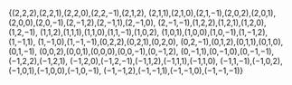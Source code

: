 {(2,2,2),(2,2,1),(2,2,0),(2,2,−1),(2,1,2),
(2,1,1),(2,1,0),(2,1,−1),(2,0,2),(2,0,1),
(2,0,0),(2,0,−1),(2,−1,2),(2,−1,1),(2,−1,0),
(2,−1,−1),(1,2,2),(1,2,1),(1,2,0),(1,2,−1),
(1,1,2),(1,1,1),(1,1,0),(1,1,−1),(1,0,2),
(1,0,1),(1,0,0),(1,0,−1),(1,−1,2),(1,−1,1),
(1,−1,0),(1,−1,−1),(0,2,2),(0,2,1),(0,2,0),
(0,2,−1),(0,1,2),(0,1,1),(0,1,0),(0,1,−1),
(0,0,2),(0,0,1),(0,0,0),(0,0,−1),(0,−1,2),
(0,−1,1),(0,−1,0),(0,−1,−1),(−1,2,2),(−1,2,1),
(−1,2,0),(−1,2,−1),(−1,1,2),(−1,1,1),(−1,1,0),
(−1,1,−1),(−1,0,2),(−1,0,1),(−1,0,0),(−1,0,−1),
(−1,−1,2),(−1,−1,1),(−1,−1,0),(−1,−1,−1)}
